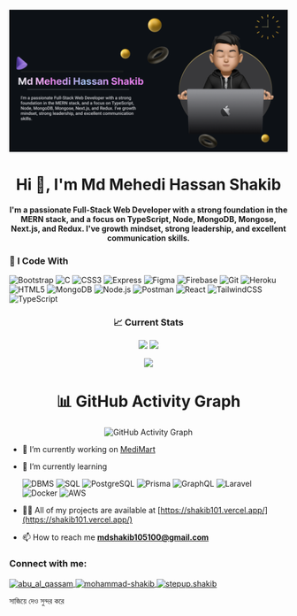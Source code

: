 <p align="center">
  <img src="https://github.com/mdshakib107/mdshakib107/blob/main/Banner" alt="Profile Banner" />
</p>

<h1 align="center">Hi 👋, I'm Md Mehedi Hassan Shakib</h1>
<h4 align="center">I'm a passionate Full-Stack Web Developer with a strong foundation in the MERN stack, and a focus on TypeScript, Node, MongoDB, Mongose, Next.js, and Redux. I've growth mindset, strong leadership, and excellent communication skills.</h4>
<h3>🚀 I Code With</h3>
<p>
  <img alt="Bootstrap" src="https://img.shields.io/badge/-Bootstrap-563d7c?style=flat-square&logo=bootstrap&logoColor=white" />
  <img alt="C" src="https://img.shields.io/badge/-C-00599C?style=flat-square&logo=c&logoColor=white" />
  <img alt="CSS3" src="https://img.shields.io/badge/-CSS3-1572B6?style=flat-square&logo=css3&logoColor=white" />
  <img alt="Express" src="https://img.shields.io/badge/-Express.js-000000?style=flat-square&logo=express&logoColor=white" />
  <img alt="Figma" src="https://img.shields.io/badge/-Figma-F24E1E?style=flat-square&logo=figma&logoColor=white" />
  <img alt="Firebase" src="https://img.shields.io/badge/-Firebase-FFCA28?style=flat-square&logo=firebase&logoColor=black" />
  <img alt="Git" src="https://img.shields.io/badge/-Git-F05032?style=flat-square&logo=git&logoColor=white" />
  <img alt="Heroku" src="https://img.shields.io/badge/-Heroku-430098?style=flat-square&logo=heroku&logoColor=white" />
  <img alt="HTML5" src="https://img.shields.io/badge/-HTML5-E34F26?style=flat-square&logo=html5&logoColor=white" />
  <img alt="MongoDB" src="https://img.shields.io/badge/-MongoDB-47A248?style=flat-square&logo=mongodb&logoColor=white" />
  <img alt="Node.js" src="https://img.shields.io/badge/-Node.js-339933?style=flat-square&logo=nodedotjs&logoColor=white" />
  <img alt="Postman" src="https://img.shields.io/badge/-Postman-FF6C37?style=flat-square&logo=postman&logoColor=white" />
  <img alt="React" src="https://img.shields.io/badge/-React-61DAFB?style=flat-square&logo=react&logoColor=black" />
  <img alt="TailwindCSS" src="https://img.shields.io/badge/-TailwindCSS-06B6D4?style=flat-square&logo=tailwindcss&logoColor=white" />
  <img alt="TypeScript" src="https://img.shields.io/badge/-TypeScript-3178C6?style=flat-square&logo=typescript&logoColor=white" />
</p>


<!-- 📈 GitHub Stats -->
<h3 align="center">📈 Current Stats</h3>
<p align="center">
  <img src="https://github-readme-stats.vercel.app/api?username=mdshakib107&show_icons=true&theme=react&hide_border=true" />
  <img src="https://github-readme-stats.vercel.app/api/top-langs/?username=mdshakib107&layout=compact&theme=react&hide_border=true" />
</p>

<!-- 🔥 Streak -->
<p align="center">
  <img width="60%" src="https://github-readme-streak-stats-seven-liart.vercel.app?user=mdshakib107&theme=react&hide_border=true&background=0D1117&stroke=0D1117&fire=FF1CF7&sideLabels=00F0FF&currStreakNum=FF1CF7&ring=FF1CF7&currStreakLabel=FF1CF7&sideNums=00F0FF" />
</p>

</p>
<h1 align="center">📊 GitHub Activity Graph</h1>

<p align="center">
  <img 
    src="https://github-readme-activity-graph.vercel.app/graph?username=mdshakib107&theme=tokyo-night" 
    alt="GitHub Activity Graph" 
  />
</p>



- 🔭 I’m currently working on [MediMart](https://medi-mart-night.vercel.app/)

- 🌱 I’m currently learning
  <p>
  <img alt="DBMS" src="https://img.shields.io/badge/-DBMS-4B8BBE?style=flat-square&logo=database&logoColor=white" />
  <img alt="SQL" src="https://img.shields.io/badge/-SQL-4479A1?style=flat-square&logo=mysql&logoColor=white" />
  <img alt="PostgreSQL" src="https://img.shields.io/badge/-PostgreSQL-316192?style=flat-square&logo=postgresql&logoColor=white" />
  <img alt="Prisma" src="https://img.shields.io/badge/-Prisma-0C344B?style=flat-square&logo=prisma&logoColor=white" />
  <img alt="GraphQL" src="https://img.shields.io/badge/-GraphQL-E10098?style=flat-square&logo=graphql&logoColor=white" />
  <img alt="Laravel" src="https://img.shields.io/badge/-Laravel-F05340?style=flat-square&logo=laravel&logoColor=white" />
  <img alt="Docker" src="https://img.shields.io/badge/-Docker-2496ED?style=flat-square&logo=docker&logoColor=white" />
  <img alt="AWS" src="https://img.shields.io/badge/-AWS-232F3E?style=flat-square&logo=amazonaws&logoColor=white" />
</p>

- 👨‍💻 All of my projects are available at [https://shakib101.vercel.app/](https://shakib101.vercel.app/)

- 📫 How to reach me **mdshakib105100@gmail.com**

<h3 align="left">Connect with me:</h3>
<p align="left">
  <a href="https://twitter.com/abu_al_qassam" target="_blank">
    <img align="center" src="https://raw.githubusercontent.com/rahuldkjain/github-profile-readme-generator/master/src/images/icons/Social/twitter.svg" alt="abu_al_qassam" height="30" width="40" />
  </a>
  <a href="https://www.linkedin.com/in/mohammad-shakib/" target="_blank">
    <img align="center" src="https://raw.githubusercontent.com/rahuldkjain/github-profile-readme-generator/master/src/images/icons/Social/linked-in-alt.svg" alt="mohammad-shakib" height="30" width="40" />
  </a>
  <a href="https://www.facebook.com/stepup.shakib/" target="_blank">
    <img align="center" src="https://raw.githubusercontent.com/rahuldkjain/github-profile-readme-generator/master/src/images/icons/Social/facebook.svg" alt="stepup.shakib" height="30" width="40" />
  </a>
</p>

সাজিয়ে দেও সুন্দর করে 
